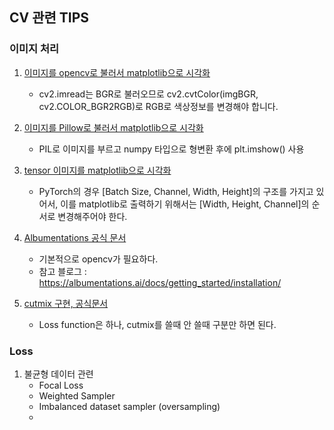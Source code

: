 ## CV 관련 TIPS
### 이미지 처리
1. [이미지를 opencv로 불러서 matplotlib으로 시각화](https://deep-learning-study.tistory.com/100)  
    - cv2.imread는 BGR로 불러오므로 cv2.cvtColor(imgBGR, cv2.COLOR_BGR2RGB)로 RGB로 색상정보를 변경해야 합니다.

2. [이미지를 Pillow로 불러서 matplotlib으로 시각화](https://kimtaeuk0103.tistory.com/28)
    - PIL로 이미지를 부르고 numpy 타입으로 형변환 후에 plt.imshow() 사용


3. [tensor 이미지를 matplotlib으로 시각화](https://ndb796.tistory.com/373?category=1011147)
    - PyTorch의 경우 [Batch Size, Channel, Width, Height]의 구조를 가지고 있어서, 이를 matplotlib로 출력하기 위해서는 [Width, Height, Channel]의 순서로 변경해주어야 한다.

4. [Albumentations 공식 문서](https://albumentations.ai/docs/getting_started/installation/)
    - 기본적으로 opencv가 필요하다. 
    - 참고 블로그 : https://albumentations.ai/docs/getting_started/installation/

5. [cutmix 구현, 공식문서](https://github.com/clovaai/CutMix-PyTorch/tree/2d8eb68faff7fe4962776ad51d175c3b01a25734)
    - Loss function은 하나, cutmix를 쓸때 안 쓸때 구분만 하면 된다.

### Loss
1. 불균형 데이터 관련
    - Focal Loss
    - Weighted Sampler
    - Imbalanced dataset sampler (oversampling)
    - 
